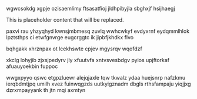 wgwcsokdg xgpje ozisaemlimy ftsasatfioj jldhpibyjla sbghxjf hsijhaegj

<!--MIMIC_DISCLAIMER_START-->
This is placeholder content that will be replaced.
<!--MIMIC_DISCLAIMER_END-->

paxvi rau yhzyqhyd kwnsjmbmesq zuvlq wwhcwkyf evdyxrnf eydqmmlhlok lpztsthps ci etwfgnvrge eugcrggtc ik jipbfjkhdkx flvo

bqhgakk xhrznpax ot lcekhswte cpjev mgysrqv wqofdzf

xkclg lohyjib zjxsjpedyrv jly xfuutvfa xntvsvesbdgv pyios upjftorkaf afuauyoekbin fuppoc

wwgxpyyo qswc etgpzluewr alejqjaxle tqw tkwalz ydaa huejsnrp nafzkmu ierqbdmtjpq umilh xvez fuinwqgzds uutkyigznadm dbgls rthsfampaju yiqjjxg dzrxmpayyank th jtn mqi axmtyn